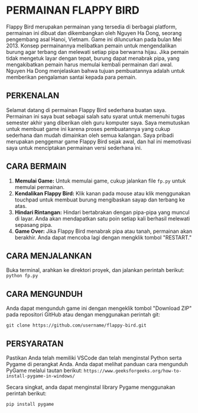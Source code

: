 # PERMAINAN FLAPPY BIRD
Flappy Bird merupakan permainan yang tersedia di berbagai platform, permainan ini dibuat dan dikembangkan oleh Nguyen Ha Dong, seorang pengembang asal Hanoi, Vietnam. Game ini diluncurkan pada bulan Mei 2013. Konsep permainannya melibatkan pemain untuk mengendalikan burung agar terbang dan melewati setiap pipa berwarna hijau. Jika pemain tidak mengetuk layar dengan tepat, burung dapat menabrak pipa, yang mengakibatkan pemain harus memulai kembali permainan dari awal. Nguyen Ha Dong menjelaskan bahwa tujuan pembuatannya adalah untuk memberikan pengalaman santai kepada para pemain.

## PERKENALAN
Selamat datang di permainan Flappy Bird sederhana buatan saya. Permainan ini saya buat sebagai salah satu syarat untuk memenuhi tugas semester akhir yang diberikan oleh guru komputer saya. Saya memutuskan untuk membuat game ini karena proses pembuatannya yang cukup sederhana dan mudah dimainkan oleh semua kalangan. Saya pribadi merupakan penggemar game Flappy Bird sejak awal, dan hal ini memotivasi saya untuk menciptakan permainan versi sederhana ini. 

## CARA BERMAIN

1. **Memulai Game:** Untuk memulai game, cukup jalankan file `fp.py` untuk memulai permainan.
2. **Kendalikan Flappy Bird:** Klik kanan pada mouse atau klik menggunakan touchpad untuk membuat burung mengibaskan sayap dan terbang ke atas.
3. **Hindari Rintangan:** Hindari bertabrakan dengan pipa-pipa yang muncul di layar. Anda akan mendapatkan satu poin setiap kali berhasil melewati sepasang pipa.
4. **Game Over:** Jika Flappy Bird menabrak pipa atau tanah, permainan akan berakhir. Anda dapat mencoba lagi dengan mengklik tombol "RESTART."

## CARA MENJALANKAN
Buka terminal, arahkan ke direktori proyek, dan jalankan perintah berikut:
`python fp.py`

## CARA MENGUNDUH
Anda dapat mengunduh game ini dengan mengeklik tombol "Download ZIP" pada repositori GitHub atau dengan menggunakan perintah git:

`git clone https://github.com/username/flappy-bird.git`

## PERSYARATAN

Pastikan Anda telah memiliki VSCode dan telah menginstal Python serta Pygame di perangkat Anda. 
Anda dapat melihat panduan cara mengunduh PyGame melalui tautan berikut:
`https://www.geeksforgeeks.org/how-to-install-pygame-in-windows/`

Secara singkat, anda dapat menginstal library Pygame menggunakan perintah berikut:
```bash
pip install pygame





